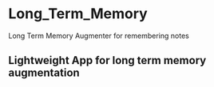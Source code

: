# Long_Term_Memory
Long Term Memory Augmenter for remembering notes

## Lightweight App for long term memory augmentation